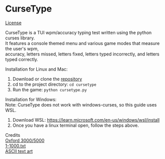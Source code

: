 # CurseType
[License](LICENSE)

CurseType is a TUI wpm/accuracy typing test written using the python curses library.   
It features a console themed menu and various game modes that measure the user's wpm,  
accuracy, letters missed, letters fixed, letters typed incorrectly, and letters typed correctly.

Installation for Linux and Mac:  
1. Download or clone the [repository]()
2. cd to the project directory: `cd cursetype`
3. Run the game: `python cursetype.py`

Installation for Windows:  
Note: CurseType does not work with windows-curses, so this guide uses WSL.  
1. Download WSL: https://learn.microsoft.com/en-us/windows/wsl/install
2. Once you have a linux terminal open, follow the steps above.

Credits  
[Oxford 3000/5000](https://github.com/tgmgroup/Word-List-from-Oxford-Longman-5000)  
[1-1000.txt](https://gist.github.com/deekayen/4148741)  
[ASCII text art](http://www.patorjk.com/software/taag)  